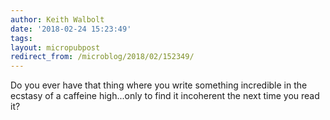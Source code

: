 ```yaml
---
author: Keith Walbolt
date: '2018-02-24 15:23:49'
tags:
layout: micropubpost
redirect_from: /microblog/2018/02/152349/
---
```


Do you ever have that thing where you write something incredible in the ecstasy of a caffeine high...only to find it incoherent the next time you read it?
